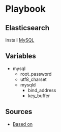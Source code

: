 #  Playbook
## Elasticsearch

Install [MySQL](http://www.mysql.com/)

## Variables

* mysql
  * root_password
  * utf8_charset
  * mysqld
    * bind_address
    * key_buffer

## Sources

* [Based on](https://github.com/francisbesset/ansible-playbooks/tree/master/mysql)